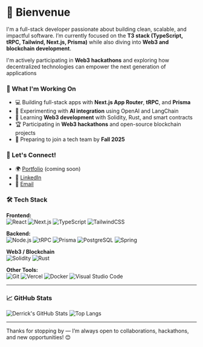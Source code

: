 # 👋 Bienvenue

I'm a full-stack developer passionate about building clean, scalable, and impactful software. I’m currently focused on the **T3 stack (TypeScript, tRPC, Tailwind, Next.js, Prisma)** while also diving into **Web3 and blockchain development**.

I'm actively participating in **Web3 hackathons** and exploring how decentralized technologies can empower the next generation of applications

### 🚀 What I'm Working On
- 💻 Building full-stack apps with **Next.js App Router**, **tRPC**, and **Prisma**
- 🤖 Experimenting with **AI integration** using OpenAI and LangChain
- 🧠 Learning **Web3 development** with Solidity, Rust, and smart contracts
- 🏆 Participating in **Web3 hackathons** and open-source blockchain projects
- 🎯 Preparing to join a tech team by **Fall 2025**

### 🌱 Let's Connect!

- 🌍 [Portfolio]() (coming soon)
- 💼 [LinkedIn](https://www.linkedin.com/in/jhaylow/)
- 📧 [Email](ansahderrick25@gmail.com)

### 🛠️ Tech Stack

**Frontend:**  
![React](https://img.shields.io/badge/React-20232A?style=flat&logo=react&logoColor=61DAFB)
![Next.js](https://img.shields.io/badge/Next.js-000?style=flat&logo=nextdotjs)
![TypeScript](https://img.shields.io/badge/TypeScript-007ACC?style=flat&logo=typescript&logoColor=white)
![TailwindCSS](https://img.shields.io/badge/Tailwind_CSS-38B2AC?style=flat&logo=tailwind-css&logoColor=white)

**Backend:**  
![Node.js](https://img.shields.io/badge/Node.js-339933?style=flat&logo=nodedotjs&logoColor=white)
![tRPC](https://img.shields.io/badge/tRPC-2596be?style=flat&logo=data:image/svg+xml;base64,...)
![Prisma](https://img.shields.io/badge/Prisma-2D3748?style=flat&logo=prisma&logoColor=white)
![PostgreSQL](https://img.shields.io/badge/PostgreSQL-336791?style=flat&logo=postgresql&logoColor=white)
![Spring](https://img.shields.io/badge/spring-%236DB33F.svg?style=for-the-badge&logo=spring&logoColor=white)

**Web3 / Blockchain**  
![Solidity](https://img.shields.io/badge/Solidity-363636?style=flat&logo=solidity)
![Rust](https://img.shields.io/badge/rust-%23000000.svg?style=for-the-badge&logo=rust&logoColor=white)

**Other Tools:**  
![Git](https://img.shields.io/badge/Git-F05032?style=flat&logo=git&logoColor=white)
![Vercel](https://img.shields.io/badge/Vercel-000000?style=flat&logo=vercel&logoColor=white)
![Docker](https://img.shields.io/badge/Docker-2496ED?style=flat&logo=docker&logoColor=white)
![Visual Studio Code](https://img.shields.io/badge/VS%20Code-007ACC?style=flat&logo=visual-studio-code&logoColor=white)

---

### 📈 GitHub Stats

![Derrick's GitHub Stats](https://github-readme-stats.vercel.app/api?username=ansah25&show_icons=true&theme=radical)
![Top Langs](https://github-readme-stats.vercel.app/api/top-langs/?username=ansah25&layout=compact&theme=radical)

---

Thanks for stopping by — I’m always open to collaborations, hackathons, and new opportunities! 😊

